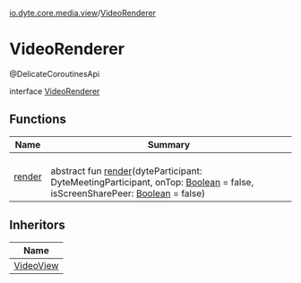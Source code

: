 [io.dyte.core.media.view](../index.md)/[VideoRenderer](index.md)

# VideoRenderer


@DelicateCoroutinesApi

interface [VideoRenderer](index.md)

## Functions

| Name | Summary |
|---|---|
| [render](render.md) | <br/>abstract fun [render](render.md)(dyteParticipant: DyteMeetingParticipant, onTop: [Boolean](https://kotlinlang.org/api/latest/jvm/stdlib/kotlin/-boolean/index.html) = false, isScreenSharePeer: [Boolean](https://kotlinlang.org/api/latest/jvm/stdlib/kotlin/-boolean/index.html) = false) |

## Inheritors

| Name |
|---|
| [VideoView](../-video-view/index.md) |
